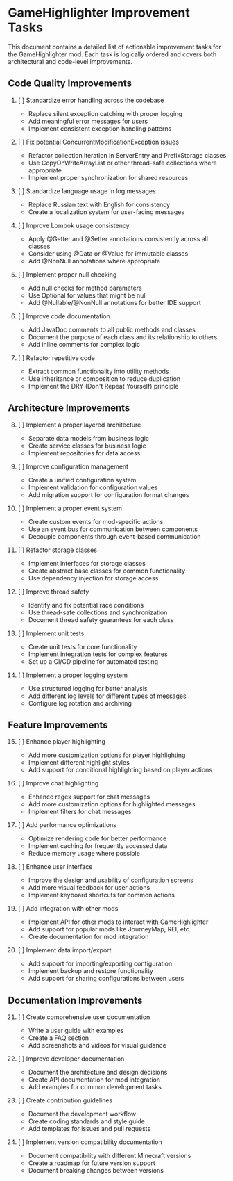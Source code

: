 # GameHighlighter Improvement Tasks

This document contains a detailed list of actionable improvement tasks for the GameHighlighter mod. Each task is logically ordered and covers both architectural and code-level improvements.

## Code Quality Improvements

1. [ ] Standardize error handling across the codebase
   - Replace silent exception catching with proper logging
   - Add meaningful error messages for users
   - Implement consistent exception handling patterns

2. [ ] Fix potential ConcurrentModificationException issues
   - Refactor collection iteration in ServerEntry and PrefixStorage classes
   - Use CopyOnWriteArrayList or other thread-safe collections where appropriate
   - Implement proper synchronization for shared resources

3. [ ] Standardize language usage in log messages
   - Replace Russian text with English for consistency
   - Create a localization system for user-facing messages

4. [ ] Improve Lombok usage consistency
   - Apply @Getter and @Setter annotations consistently across all classes
   - Consider using @Data or @Value for immutable classes
   - Add @NonNull annotations where appropriate

5. [ ] Implement proper null checking
   - Add null checks for method parameters
   - Use Optional<T> for values that might be null
   - Add @Nullable/@NonNull annotations for better IDE support

6. [ ] Improve code documentation
   - Add JavaDoc comments to all public methods and classes
   - Document the purpose of each class and its relationship to others
   - Add inline comments for complex logic

7. [ ] Refactor repetitive code
   - Extract common functionality into utility methods
   - Use inheritance or composition to reduce duplication
   - Implement the DRY (Don't Repeat Yourself) principle

## Architecture Improvements

8. [ ] Implement a proper layered architecture
   - Separate data models from business logic
   - Create service classes for business logic
   - Implement repositories for data access

9. [ ] Improve configuration management
   - Create a unified configuration system
   - Implement validation for configuration values
   - Add migration support for configuration format changes

10. [ ] Implement a proper event system
    - Create custom events for mod-specific actions
    - Use an event bus for communication between components
    - Decouple components through event-based communication

11. [ ] Refactor storage classes
    - Implement interfaces for storage classes
    - Create abstract base classes for common functionality
    - Use dependency injection for storage access

12. [ ] Improve thread safety
    - Identify and fix potential race conditions
    - Use thread-safe collections and synchronization
    - Document thread safety guarantees for each class

13. [ ] Implement unit tests
    - Create unit tests for core functionality
    - Implement integration tests for complex features
    - Set up a CI/CD pipeline for automated testing

14. [ ] Implement a proper logging system
    - Use structured logging for better analysis
    - Add different log levels for different types of messages
    - Configure log rotation and archiving

## Feature Improvements

15. [ ] Enhance player highlighting
    - Add more customization options for player highlighting
    - Implement different highlight styles
    - Add support for conditional highlighting based on player actions

16. [ ] Improve chat highlighting
    - Enhance regex support for chat messages
    - Add more customization options for highlighted messages
    - Implement filters for chat messages

17. [ ] Add performance optimizations
    - Optimize rendering code for better performance
    - Implement caching for frequently accessed data
    - Reduce memory usage where possible

18. [ ] Enhance user interface
    - Improve the design and usability of configuration screens
    - Add more visual feedback for user actions
    - Implement keyboard shortcuts for common actions

19. [ ] Add integration with other mods
    - Implement API for other mods to interact with GameHighlighter
    - Add support for popular mods like JourneyMap, REI, etc.
    - Create documentation for mod integration

20. [ ] Implement data import/export
    - Add support for importing/exporting configuration
    - Implement backup and restore functionality
    - Add support for sharing configurations between users

## Documentation Improvements

21. [ ] Create comprehensive user documentation
    - Write a user guide with examples
    - Create a FAQ section
    - Add screenshots and videos for visual guidance

22. [ ] Improve developer documentation
    - Document the architecture and design decisions
    - Create API documentation for mod integration
    - Add examples for common development tasks

23. [ ] Create contribution guidelines
    - Document the development workflow
    - Create coding standards and style guide
    - Add templates for issues and pull requests

24. [ ] Implement version compatibility documentation
    - Document compatibility with different Minecraft versions
    - Create a roadmap for future version support
    - Document breaking changes between versions